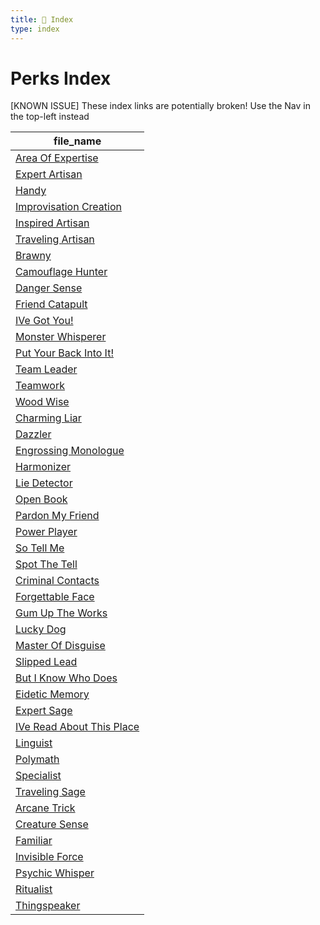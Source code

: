 ```yaml
---
title: 📑 Index
type: index
---
```


# Perks Index

[KNOWN ISSUE] These index links are potentially broken! Use the Nav in the top-left instead

| file_name                                                         |
| ----------------------------------------------------------------- |
| [Area Of Expertise](../Area%20Of%20Expertise)                     |
| [Expert Artisan](../Expert%20Artisan)                             |
| [Handy](../Handy)                                                 |
| [Improvisation Creation](../Improvisation%20Creation)             |
| [Inspired Artisan](../Inspired%20Artisan)                         |
| [Traveling Artisan](../Traveling%20Artisan)                       |
| [Brawny](../Brawny)                                               |
| [Camouflage Hunter](../Camouflage%20Hunter)                       |
| [Danger Sense](../Danger%20Sense)                                 |
| [Friend Catapult](../Friend%20Catapult)                           |
| [IVe Got You!](../IVe%20Got%20You%21)                             |
| [Monster Whisperer](../Monster%20Whisperer)                       |
| [Put Your Back Into It!](../Put%20Your%20Back%20Into%20It%21)     |
| [Team Leader](../Team%20Leader)                                   |
| [Teamwork](../Teamwork)                                           |
| [Wood Wise](../Wood%20Wise)                                       |
| [Charming Liar](../Charming%20Liar)                               |
| [Dazzler](../Dazzler)                                             |
| [Engrossing Monologue](../Engrossing%20Monologue)                 |
| [Harmonizer](../Harmonizer)                                       |
| [Lie Detector](../Lie%20Detector)                                 |
| [Open Book](../Open%20Book)                                       |
| [Pardon My Friend](../Pardon%20My%20Friend)                       |
| [Power Player](../Power%20Player)                                 |
| [So Tell Me ](../So%20Tell%20Me%20)                               |
| [Spot The Tell](../Spot%20The%20Tell)                             |
| [Criminal Contacts](../Criminal%20Contacts)                       |
| [Forgettable Face](../Forgettable%20Face)                         |
| [Gum Up The Works](../Gum%20Up%20The%20Works)                     |
| [Lucky Dog](../Lucky%20Dog)                                       |
| [Master Of Disguise](../Master%20Of%20Disguise)                   |
| [Slipped Lead](../Slipped%20Lead)                                 |
| [But I Know Who Does](../But%20I%20Know%20Who%20Does)             |
| [Eidetic Memory](../Eidetic%20Memory)                             |
| [Expert Sage](../Expert%20Sage)                                   |
| [IVe Read About This Place](../IVe%20Read%20About%20This%20Place) |
| [Linguist](../Linguist)                                           |
| [Polymath](../Polymath)                                           |
| [Specialist](../Specialist)                                       |
| [Traveling Sage](../Traveling%20Sage)                             |
| [Arcane Trick](../Arcane%20Trick)                                 |
| [Creature Sense](../Creature%20Sense)                             |
| [Familiar](../Familiar)                                           |
| [Invisible Force](../Invisible%20Force)                           |
| [Psychic Whisper](../Psychic%20Whisper)                           |
| [Ritualist](../Ritualist)                                         |
| [Thingspeaker](../Thingspeaker)                                   |
